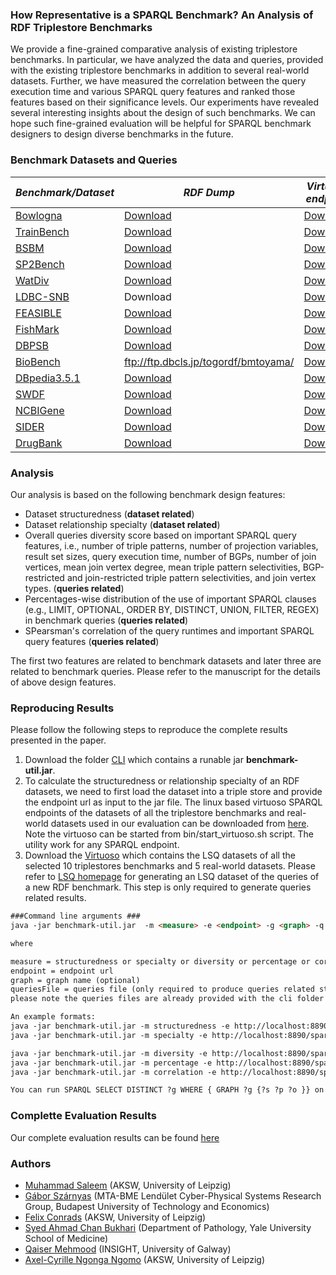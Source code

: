 ### How Representative is a SPARQL Benchmark? An Analysis of RDF Triplestore Benchmarks
We provide a fine-grained comparative analysis of existing triplestore benchmarks. In particular, we have analyzed the data and queries, provided with the existing triplestore benchmarks in addition to several real-world datasets. Further, we have measured the correlation between the query execution time and various SPARQL query features and ranked those features based on their significance levels. Our experiments have revealed  several interesting insights about the design of such benchmarks. We can hope such fine-grained evaluation will be helpful for SPARQL benchmark designers to design diverse benchmarks in the future. 

### Benchmark Datasets and Queries


| *Benchmark/Dataset*   | *RDF Dump* | *Virtuoso endpoint* | *Queries* |
|-----------------------|------------|---------------------|-----------|
|[Bowlogna](https://exascale.info/assets/pdf/BowlognaBenchSIMPDA2011.pdf)|[Download](https://hobbitdata.informatik.uni-leipzig.de/benchmarks-data/datasets-dumps/)|[Download](https://hobbitdata.informatik.uni-leipzig.de/benchmarks-data/benchmarks-datasets-virtuoso/)|[Download](https://hobbitdata.informatik.uni-leipzig.de/benchmarks-data/queries/) |
|[TrainBench](http://docs.inf.mit.bme.hu/trainbenchmark/)|[Download](https://www.dropbox.com/s/n7s02dzf0dyf4by/trainbenchmark-models-1-1024.zip?dl=0)|[Download](https://hobbitdata.informatik.uni-leipzig.de/benchmarks-data/benchmarks-datasets-virtuoso/)|[Download](https://hobbitdata.informatik.uni-leipzig.de/benchmarks-data/queries/) |
|[BSBM](https://pdfs.semanticscholar.org/0efc/d1d38ad020da7c01613b7818eb123cb34121.pdf)|[Download](https://hobbitdata.informatik.uni-leipzig.de/benchmarks-data/datasets-dumps/)|[Download](https://hobbitdata.informatik.uni-leipzig.de/benchmarks-data/benchmarks-datasets-virtuoso/)|[Download](https://hobbitdata.informatik.uni-leipzig.de/benchmarks-data/queries/) |
|[SP2Bench](https://arxiv.org/pdf/0806.4627.pdf)|[Download](https://hobbitdata.informatik.uni-leipzig.de/benchmarks-data/datasets-dumps/)|[Download](https://hobbitdata.informatik.uni-leipzig.de/benchmarks-data/benchmarks-datasets-virtuoso/)|[Download](https://hobbitdata.informatik.uni-leipzig.de/benchmarks-data/queries/) |
|[WatDiv](https://link.springer.com/chapter/10.1007/978-3-319-11964-9_13)|[Download](http://dsg.uwaterloo.ca/watdiv/watdiv.100M.tar.bz2)|[Download](https://hobbitdata.informatik.uni-leipzig.de/benchmarks-data/benchmarks-datasets-virtuoso/)|[Download](https://hobbitdata.informatik.uni-leipzig.de/benchmarks-data/queries/) |
|[LDBC-SNB](https://ldbc.github.io/ldbc_snb_docs/wiki)|Download|[Download](https://hobbitdata.informatik.uni-leipzig.de/benchmarks-data/benchmarks-datasets-virtuoso/)|[Download](https://hobbitdata.informatik.uni-leipzig.de/benchmarks-data/queries/) |
|[FEASIBLE](https://svn.aksw.org/papers/2015/ISWC_FEASIBLE/public.pdf)|[Download](https://hobbitdata.informatik.uni-leipzig.de/benchmarks-data/datasets-dumps/)|[Download](https://hobbitdata.informatik.uni-leipzig.de/benchmarks-data/benchmarks-datasets-virtuoso/)|[Download](https://hobbitdata.informatik.uni-leipzig.de/benchmarks-data/queries/) |
|[FishMark](http://ceur-ws.org/Vol-943/SSWS_HPCSW2012_paper1.pdf)|[Download](https://hobbitdata.informatik.uni-leipzig.de/benchmarks-data/datasets-dumps/)|[Download](https://hobbitdata.informatik.uni-leipzig.de/benchmarks-data/benchmarks-datasets-virtuoso/)|[Download](https://hobbitdata.informatik.uni-leipzig.de/benchmarks-data/queries/) |
|[DBPSB](https://link.springer.com/chapter/10.1007/978-3-642-25073-6_29)|[Download](http://downloads.dbpedia.org/3.5.1/en/)|[Download](https://hobbitdata.informatik.uni-leipzig.de/benchmarks-data/benchmarks-datasets-virtuoso/)|[Download](https://hobbitdata.informatik.uni-leipzig.de/benchmarks-data/queries/) |
|[BioBench](https://jbiomedsem.biomedcentral.com/track/pdf/10.1186/2041-1480-5-32)|ftp://ftp.dbcls.jp/togordf/bmtoyama/|[Download](https://hobbitdata.informatik.uni-leipzig.de/benchmarks-data/benchmarks-datasets-virtuoso/)|[Download](https://hobbitdata.informatik.uni-leipzig.de/benchmarks-data/queries/) |
|[DBpedia3.5.1](http://wiki.dbpedia.org/)|[Download](http://downloads.dbpedia.org/3.5.1/en/)|[Download](https://hobbitdata.informatik.uni-leipzig.de/benchmarks-data/benchmarks-datasets-virtuoso/)|[Download](https://hobbitdata.informatik.uni-leipzig.de/benchmarks-data/benchmarks-lsq-results.virtuoso.tar.gz)|
|[SWDF](https://old.datahub.io/dataset/semantic-web-dog-food)|[Download](https://hobbitdata.informatik.uni-leipzig.de/benchmarks-data/datasets-dumps/)|[Download](https://hobbitdata.informatik.uni-leipzig.de/benchmarks-data/benchmarks-datasets-virtuoso/)|[Download](https://hobbitdata.informatik.uni-leipzig.de/benchmarks-data/benchmarks-lsq-results.virtuoso.tar.gz)|
|[NCBIGene](http://download.openbiocloud.org/release/3/ncbigene/ncbigene.html)|[Download](http://download.bio2rdf.org/#/release/3/ncbigene/)|[Download](https://hobbitdata.informatik.uni-leipzig.de/benchmarks-data/benchmarks-datasets-virtuoso/)|[Download](https://hobbitdata.informatik.uni-leipzig.de/benchmarks-data/benchmarks-lsq-results.virtuoso.tar.gz)|
|[SIDER](http://download.openbiocloud.org/release/3/sider/sider.html)|[Download](http://download.bio2rdf.org/#/release/3/sider/)|[Download](https://hobbitdata.informatik.uni-leipzig.de/benchmarks-data/benchmarks-datasets-virtuoso/)|[Download](https://hobbitdata.informatik.uni-leipzig.de/benchmarks-data/benchmarks-lsq-results.virtuoso.tar.gz)|
|[DrugBank](http://download.openbiocloud.org/release/3/drugbank/drugbank.html)|[Download](http://download.bio2rdf.org/#/release/3/drugbank/)|[Download](https://hobbitdata.informatik.uni-leipzig.de/benchmarks-data/benchmarks-datasets-virtuoso/)|[Download](https://hobbitdata.informatik.uni-leipzig.de/benchmarks-data/benchmarks-lsq-results.virtuoso.tar.gz)|


### Analysis
Our analysis is based on the following benchmark design features: 
* Dataset structuredness (**dataset related**)
* Dataset relationship specialty (**dataset related**)
* Overall queries diversity score based on important SPARQL query features, i.e., number of triple patterns, number of projection variables, result set sizes, query execution time, number of BGPs, number of join vertices, mean join vertex degree, mean triple pattern selectivities, BGP-restricted and join-restricted triple pattern selectivities, and join vertex types. (**queries related**)
* Percentages-wise distribution of the use of important SPARQL clauses (e.g., LIMIT, OPTIONAL, ORDER BY, DISTINCT,
UNION, FILTER, REGEX) in benchmark queries  (**queries related**)
* SPearsman's correlation of the query runtimes and important SPARQL query features (**queries related**)

The first two features are related to benchmark datasets and later three are related to benchmark queries. Please refer to the manuscript for the details of above design features. 

### Reproducing Results
Please follow the following steps to reproduce the complete results presented in the paper. 
 1. Download the folder [CLI](https://github.com/AKSW/triplestore-benchmarks/tree/master/cli) which contains a runable jar **benchmark-util.jar**.  
 2. To calculate the structuredness or relationship specialty of an RDF datasets, we need to first load the dataset into a triple store and provide the endpoint url as input to the jar file. The linux based virtuoso SPARQL endpoints of the datasets of all the triplestore benchmarks and real-world datasets used in our evaluation can be downloaded from [here](https://hobbitdata.informatik.uni-leipzig.de/benchmarks-data/benchmarks-datasets-virtuoso/). Note the virtuoso can be started from bin/start_virtuoso.sh script. The utility work for any SPARQL endpoint. 
 3. Download the [Virtuoso](https://hobbitdata.informatik.uni-leipzig.de/benchmarks-data/benchmarks-lsq-results.virtuoso.tar.gz) which contains the LSQ datasets of all the selected 10 triplestores benchmarks and 5 real-world datasets. Please refer to [LSQ homepage](https://github.com/aksw/lsq) for generating an LSQ dataset of the queries of a new RDF benchmark. This step is only required to generate queries related results.

 ```html
###Command line arguments ### 
java -jar benchmark-util.jar  -m <measure> -e <endpoint> -g <graph> -q <queriesFile> 

where 
 
measure = structuredness or specialty or diversity or percentage or correlation
endpoint = endpoint url
graph = graph name (optional)
queriesFile = queries file (only required to produce queries related statistics, i.e., diversity, percentages, and correlation).
 please note the queries files are already provided with the cli folder downloaded in step 1.

An example formats: 
java -jar benchmark-util.jar -m structuredness -e http://localhost:8890/sparql
java -jar benchmark-util.jar -m specialty -e http://localhost:8890/sparql -g http://benchmark-eval.aksw.org/feasible

java -jar benchmark-util.jar -m diversity -e http://localhost:8890/sparql -g http://benchmark-eval.aksw.org/feasible -q queries-diversity.txt 
java -jar benchmark-util.jar -m percentage -e http://localhost:8890/sparql -q queries-percent.txt -g http://benchmark-eval.aksw.org/biobench
java -jar benchmark-util.jar -m correlation -e http://localhost:8890/sparql -q queries-correlation.txt -g http://benchmark-eval.aksw.org/dbpsb

You can run SPARQL SELECT DISTINCT ?g WHERE { GRAPH ?g {?s ?p ?o }} on the virtuoso downloded in step 2 to get the graph names of all the selected benchmarks and real-world datasets. Note you can add more queries into the input files in -q argument to get results for other features. 
```

### Complette Evaluation Results
Our complete evaluation results can be found [here](https://github.com/AKSW/triplestore-benchmarks/raw/master/complete-evaluation-results.xlsx)
### Authors
  * [Muhammad Saleem](https://sites.google.com/site/saleemsweb/) (AKSW, University of Leipzig) 
  * [Gábor	Szárnyas](https://inf.mit.bme.hu/en/members/szarnyasg/) (MTA-BME Lendület Cyber-Physical Systems Research Group, Budapest University of Technology and Economics)
  * [Felix Conrads](http://aksw.org/FelixConrads.html) (AKSW, University of Leipzig)
  * [Syed Ahmad Chan	Bukhari](http://ahmadchan.com) (Department of Pathology, Yale University School of Medicine)
  * [Qaiser Mehmood](https://www.insight-centre.org/users/qaiser-mehmood) (INSIGHT, University of Galway) 
  * [Axel-Cyrille Ngonga Ngomo](http://aksw.org/AxelNgonga.html) (AKSW, University of Leipzig)
